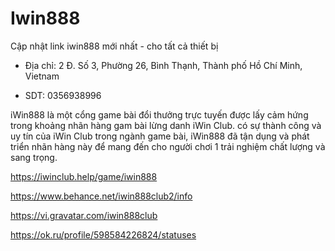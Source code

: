 # Iwin888

Cập nhật link iwin888 mới nhất - cho tất cả thiết bị

- Địa chỉ: 2 Đ. Số 3, Phường 26, Bình Thạnh, Thành phố Hồ Chí Minh, Vietnam

- SDT: 0356938996

iWin888 là một cổng game bài đổi thưởng trực tuyến được lấy cảm hứng trong khoảng nhãn hàng gam bài lừng danh iWin Club. có sự thành công và uy tín của iWin Club trong ngành game bài, iWin888 đã tận dụng và phát triển nhãn hàng này để mang đến cho người chơi 1 trải nghiệm chất lượng và sang trọng.

https://iwinclub.help/game/iwin888

https://www.behance.net/iwin888club2/info

https://vi.gravatar.com/iwin888club

https://ok.ru/profile/598584226824/statuses
